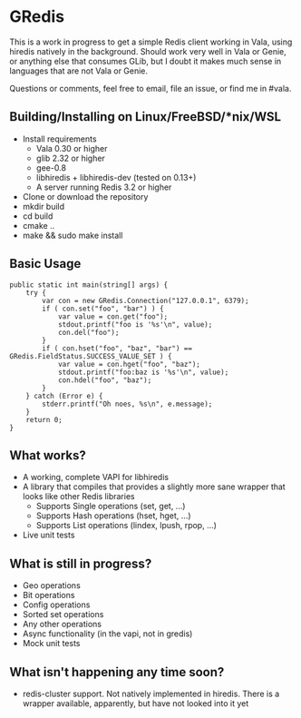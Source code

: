 # GRedis

This is a work in progress to get a simple Redis client working in Vala, using
hiredis natively in the background. Should work very well in Vala or Genie, or
anything else that consumes GLib, but I doubt it makes much sense in languages
that are not Vala or Genie.

Questions or comments, feel free to email, file an issue, or find me in #vala.

## Building/Installing on Linux/FreeBSD/*nix/WSL

* Install requirements
  * Vala 0.30 or higher
  * glib 2.32 or higher
  * gee-0.8
  * libhiredis + libhiredis-dev (tested on 0.13+)
  * A server running Redis 3.2 or higher 
* Clone or download the repository
* mkdir build
* cd build
* cmake ..
* make && sudo make install

## Basic Usage

```
public static int main(string[] args) {
    try {
        var con = new GRedis.Connection("127.0.0.1", 6379);
        if ( con.set("foo", "bar") ) {
            var value = con.get("foo");
            stdout.printf("foo is '%s'\n", value);
            con.del("foo");
        }
        if ( con.hset("foo", "baz", "bar") == GRedis.FieldStatus.SUCCESS_VALUE_SET ) {
            var value = con.hget("foo", "baz");
            stdout.printf("foo:baz is '%s'\n", value);
            con.hdel("foo", "baz");
        }
    } catch (Error e) {
        stderr.printf("Oh noes, %s\n", e.message);
    }
    return 0;
}
```

## What works?

* A working, complete VAPI for libhiredis
* A library that compiles that provides a slightly more sane wrapper that looks
  like other Redis libraries
  * Supports Single operations (set, get, ...)
  * Supports Hash operations (hset, hget, ...)
  * Supports List operations (lindex, lpush, rpop, ...)
* Live unit tests

## What is still in progress?

* Geo operations
* Bit operations
* Config operations
* Sorted set operations
* Any other operations
* Async functionality (in the vapi, not in gredis)
* Mock unit tests

## What isn't happening any time soon?

* redis-cluster support. Not natively implemented in hiredis. There is
  a wrapper available, apparently, but have not looked into it yet
